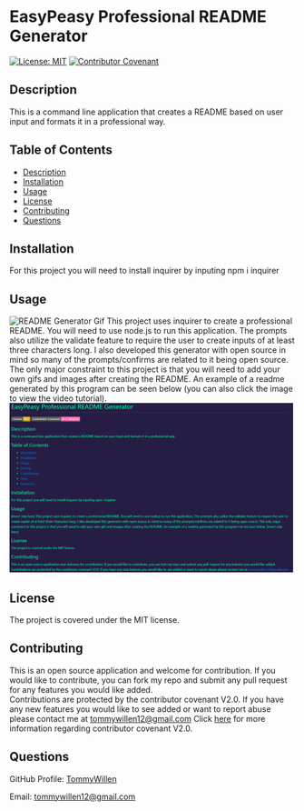 # EasyPeasy Professional README Generator

[![License: MIT](https://img.shields.io/badge/License-MIT-yellow.svg)](https://opensource.org/licenses/MIT)
[![Contributor Covenant](https://img.shields.io/badge/Contributor%20Covenant-v2.0%20adopted-ff69b4.svg)](https://www.contributor-covenant.org/version/2/0/code_of_conduct/code_of_conduct.md)

## Description

This is a command line application that creates a README based on user input and formats it in a professional way.

## Table of Contents
    
- [Description](#description)
- [Installation](#Installation)
- [Usage](#Usage)
- [License](#License)
- [Contributing](#Contributing)
- [Questions](#Questions)
    
## Installation
    
For this project you will need to install inquirer by inputing npm i inquirer
    
## Usage
    
![README Generator Gif](/images-and-gifs/readmeGif.gif) This project uses inquirer to create a professional README. You will need to use node.js to run this application. The prompts also utilize the validate feature to require the user to create inputs of at least three characters long. I also developed this generator with open source in mind so many of the prompts/confirms are related to it being open source. The only major constraint to this project is that you will need to add your own gifs and images after creating the README. An example of a readme generated by this program can be seen below (you can also click the image to view the video tutorial). [![Example README using this app](/images-and-gifs/readmeSnip.png)](https://youtu.be/NZxR-dFFO1g)
    
## License
    
The project is covered under the MIT license.
    
## Contributing
 
This is an open source application and welcome for contribution. If you would like to contribute, you can fork my repo and submit any pull request for any features you would like added.    
Contributions are protected by the contributor covenant V2.0. If you have any new features you would like to see added or want to report abuse please contact me at tommywillen12@gmail.com 
Click [here](https://www.contributor-covenant.org/version/2/0/code_of_conduct/code_of_conduct.md) for more information regarding contributor covenant V2.0.

## Questions
    
GitHub Profile: [TommyWillen](https://github.com/TommyWillen)

Email: tommywillen12@gmail.com